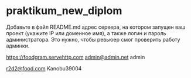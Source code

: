 # praktikum_new_diplom


Добавьте в файл README.md адрес сервера, на котором запущен ваш проект (укажите IP или доменное имя), а также логин и пароль администратора. Это нужно, чтобы ревьюер смог проверить работу админки.


https://foodgram.servehttp.com
admin@admin.net
admin

r2d2@food.com
Kanobu39004
